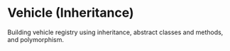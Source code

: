 # Vehicle (Inheritance)

Building vehicle registry using inheritance, abstract classes and methods, and polymorphism.
